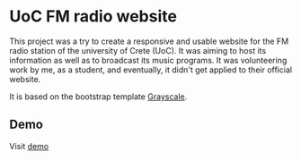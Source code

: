 # UoC FM radio website

This project was a try to create a responsive and usable website for the FM radio station of the university of Crete (UoC). It was aiming to host its information as well as to broadcast its music programs.
It was volunteering work by me, as a student, and eventually, it didn't get applied to their official website. 

It is based on the bootstrap template [Grayscale](https://startbootstrap.com/themes/grayscale/).

## Demo

Visit [demo](https://gtopsis.github.io/Uoc-radio-website/index.html)
